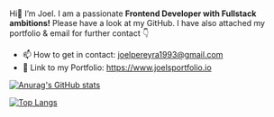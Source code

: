 ###
Hi👋 I’m Joel. I am a passionate **Frontend Developer with Fullstack ambitions!**
Please have a look at my GitHub. I have also attached my portfolio & email for further contact 👇

- 📫 How to get in contact: joelpereyra1993@gmail.com
-  📔 Link to my Portfolio: https://www.joelsportfolio.io

[![Anurag's GitHub stats](https://github-readme-stats.vercel.app/api?username=JPereyra7&show_icons=true&theme=aura_dark)](https://github.com/anuraghazra/github-readme-stats)

[![Top Langs](https://github-readme-stats.vercel.app/api/top-langs/?username=JPereyra7&show_icons=true&theme=aura_dark&card_width=465)](https://github.com/anuraghazra/github-readme-stats)

